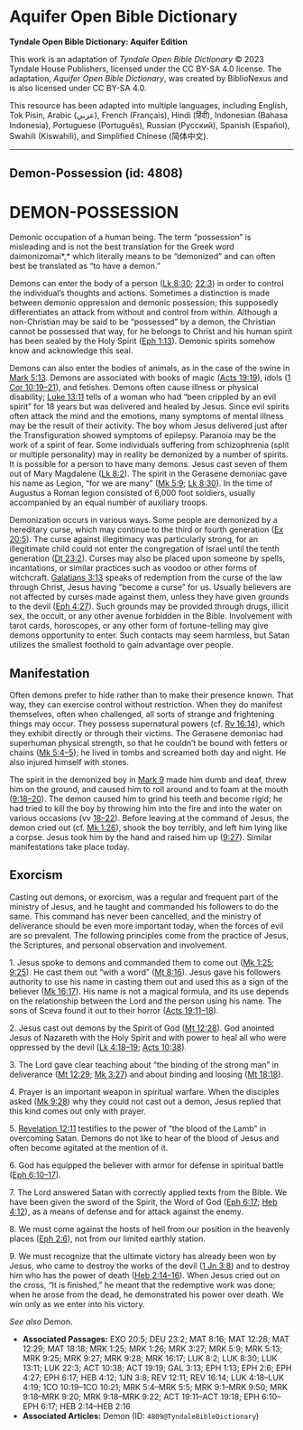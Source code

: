 # Aquifer Open Bible Dictionary

**Tyndale Open Bible Dictionary: Aquifer Edition**

This work is an adaptation of *Tyndale Open Bible Dictionary* © 2023 Tyndale House Publishers, licensed under the CC BY\-SA 4\.0 license. The adaptation, *Aquifer Open Bible Dictionary*, was created by BiblioNexus and is also licensed under CC BY\-SA 4\.0\.

This resource has been adapted into multiple languages, including English, Tok Pisin, Arabic (عربي), French (Français), Hindi (हिंदी), Indonesian (Bahasa Indonesia), Portuguese (Português), Russian (Русский), Spanish (Español), Swahili (Kiswahili), and Simplified Chinese (简体中文).



--------------------------------

## Demon-Possession (id: 4808)

DEMON\-POSSESSION
=================

Demonic occupation of a human being. The term “possession” is misleading and is not the best translation for the Greek word daimonizomai*,* which literally means to be “demonized” and can often best be translated as “to have a demon.”

Demons can enter the body of a person ([Lk 8:30](https://ref.ly/Luke8:30); [22:3](https://ref.ly/Luke22:3)) in order to control the individual’s thoughts and actions. Sometimes a distinction is made between demonic oppression and demonic possession; this supposedly differentiates an attack from without and control from within. Although a non\-Christian may be said to be “possessed” by a demon, the Christian cannot be possessed that way, for he belongs to Christ and his human spirit has been sealed by the Holy Spirit ([Eph 1:13](https://ref.ly/Eph1:13)). Demonic spirits somehow know and acknowledge this seal.

Demons can also enter the bodies of animals, as in the case of the swine in [Mark 5:13](https://ref.ly/Mark5:13). Demons are associated with books of magic ([Acts 19:19](https://ref.ly/Acts19:19)), idols ([1 Cor 10:19–21](https://ref.ly/1Cor10:19-1Cor10:21)), and fetishes. Demons often cause illness or physical disability; [Luke 13:11](https://ref.ly/Luke13:11) tells of a woman who had “been crippled by an evil spirit” for 18 years but was delivered and healed by Jesus. Since evil spirits often attack the mind and the emotions, many symptoms of mental illness may be the result of their activity. The boy whom Jesus delivered just after the Transfiguration showed symptoms of epilepsy. Paranoia may be the work of a spirit of fear. Some individuals suffering from schizophrenia (split or multiple personality) may in reality be demonized by a number of spirits. It is possible for a person to have many demons. Jesus cast seven of them out of Mary Magdalene ([Lk 8:2](https://ref.ly/Luke8:2)). The spirit in the Gerasene demoniac gave his name as Legion, “for we are many” ([Mk 5:9](https://ref.ly/Mark5:9); [Lk 8:30](https://ref.ly/Luke8:30)). In the time of Augustus a Roman legion consisted of 6,000 foot soldiers, usually accompanied by an equal number of auxiliary troops.

Demonization occurs in various ways. Some people are demonized by a hereditary curse, which may continue to the third or fourth generation ([Ex 20:5](https://ref.ly/Exod20:5)). The curse against illegitimacy was particularly strong, for an illegitimate child could not enter the congregation of Israel until the tenth generation ([Dt 23:2](https://ref.ly/Deut23:2)). Curses may also be placed upon someone by spells, incantations, or similar practices such as voodoo or other forms of witchcraft. [Galatians 3:13](https://ref.ly/Gal3:13) speaks of redemption from the curse of the law through Christ, Jesus having “become a curse” for us. Usually believers are not affected by curses made against them, unless they have given grounds to the devil ([Eph 4:27](https://ref.ly/Eph4:27)). Such grounds may be provided through drugs, illicit sex, the occult, or any other avenue forbidden in the Bible. Involvement with tarot cards, horoscopes, or any other form of fortune\-telling may give demons opportunity to enter. Such contacts may seem harmless, but Satan utilizes the smallest foothold to gain advantage over people.

Manifestation
-------------

Often demons prefer to hide rather than to make their presence known. That way, they can exercise control without restriction. When they do manifest themselves, often when challenged, all sorts of strange and frightening things may occur. They possess supernatural powers (cf. [Rv 16:14](https://ref.ly/Rev16:14)), which they exhibit directly or through their victims. The Gerasene demoniac had superhuman physical strength, so that he couldn’t be bound with fetters or chains ([Mk 5:4–5](https://ref.ly/Mark5:4-Mark5:5)); he lived in tombs and screamed both day and night. He also injured himself with stones.

The spirit in the demonized boy in [Mark 9](https://ref.ly/Mark9:1-Mark9:50) made him dumb and deaf, threw him on the ground, and caused him to roll around and to foam at the mouth ([9:18–20](https://ref.ly/Mark9:18-Mark9:20)). The demon caused him to grind his teeth and become rigid; he had tried to kill the boy by throwing him into the fire and into the water on various occasions (vv [18–22](https://ref.ly/Mark9:18-Mark9:22)). Before leaving at the command of Jesus, the demon cried out (cf. [Mk 1:26](https://ref.ly/Mark1:26)), shook the boy terribly, and left him lying like a corpse. Jesus took him by the hand and raised him up ([9:27](https://ref.ly/Mark9:27)). Similar manifestations take place today.

Exorcism
--------

Casting out demons, or exorcism, was a regular and frequent part of the ministry of Jesus, and he taught and commanded his followers to do the same. This command has never been cancelled, and the ministry of deliverance should be even more important today, when the forces of evil are so prevalent. The following principles come from the practice of Jesus, the Scriptures, and personal observation and involvement.

1\. Jesus spoke to demons and commanded them to come out ([Mk 1:25](https://ref.ly/Mark1:25); [9:25](https://ref.ly/Mark9:25)). He cast them out “with a word” ([Mt 8:16](https://ref.ly/Matt8:16)). Jesus gave his followers authority to use his name in casting them out and used this as a sign of the believer ([Mk 16:17](https://ref.ly/Mark16:17)). His name is not a magical formula, and its use depends on the relationship between the Lord and the person using his name. The sons of Sceva found it out to their horror ([Acts 19:11–18](https://ref.ly/Acts19:11-Acts19:18)).

2\. Jesus cast out demons by the Spirit of God ([Mt 12:28](https://ref.ly/Matt12:28)). God anointed Jesus of Nazareth with the Holy Spirit and with power to heal all who were oppressed by the devil ([Lk 4:18–19](https://ref.ly/Luke4:18-Luke4:19); [Acts 10:38](https://ref.ly/Acts10:38)).

3\. The Lord gave clear teaching about “the binding of the strong man” in deliverance ([Mt 12:29](https://ref.ly/Matt12:29); [Mk 3:27](https://ref.ly/Mark3:27)) and about binding and loosing ([Mt 18:18](https://ref.ly/Matt18:18)).

4\. Prayer is an important weapon in spiritual warfare. When the disciples asked ([Mk 9:28](https://ref.ly/Mark9:28)) why they could not cast out a demon, Jesus replied that this kind comes out only with prayer.

5\. [Revelation 12:11](https://ref.ly/Rev12:11) testifies to the power of “the blood of the Lamb” in overcoming Satan. Demons do not like to hear of the blood of Jesus and often become agitated at the mention of it.

6\. God has equipped the believer with armor for defense in spiritual battle ([Eph 6:10–17](https://ref.ly/Eph6:10-Eph6:17)).

7\. The Lord answered Satan with correctly applied texts from the Bible. We have been given the sword of the Spirit, the Word of God ([Eph 6:17](https://ref.ly/Eph6:17); [Heb 4:12](https://ref.ly/Heb4:12)), as a means of defense and for attack against the enemy.

8\. We must come against the hosts of hell from our position in the heavenly places ([Eph 2:6](https://ref.ly/Eph2:6)), not from our limited earthly station.

9\. We must recognize that the ultimate victory has already been won by Jesus, who came to destroy the works of the devil ([1 Jn 3:8](https://ref.ly/1John3:8)) and to destroy him who has the power of death ([Heb 2:14–16](https://ref.ly/Heb2:14-Heb2:16)). When Jesus cried out on the cross, “It is finished,” he meant that the redemptive work was done; when he arose from the dead, he demonstrated his power over death. We win only as we enter into his victory.

*See also* Demon.

* **Associated Passages:** EXO 20:5; DEU 23:2; MAT 8:16; MAT 12:28; MAT 12:29; MAT 18:18; MRK 1:25; MRK 1:26; MRK 3:27; MRK 5:9; MRK 5:13; MRK 9:25; MRK 9:27; MRK 9:28; MRK 16:17; LUK 8:2; LUK 8:30; LUK 13:11; LUK 22:3; ACT 10:38; ACT 19:19; GAL 3:13; EPH 1:13; EPH 2:6; EPH 4:27; EPH 6:17; HEB 4:12; 1JN 3:8; REV 12:11; REV 16:14; LUK 4:18–LUK 4:19; 1CO 10:19–1CO 10:21; MRK 5:4–MRK 5:5; MRK 9:1–MRK 9:50; MRK 9:18–MRK 9:20; MRK 9:18–MRK 9:22; ACT 19:11–ACT 19:18; EPH 6:10–EPH 6:17; HEB 2:14–HEB 2:16
* **Associated Articles:** Demon (ID: `4809@TyndaleBibleDictionary`)

